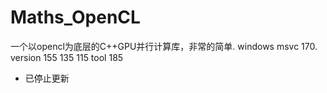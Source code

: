 # Maths_OpenCL
一个以opencl为底层的C++GPU并行计算库，非常的简单.
windows msvc 170.
version 155 135 115 tool 185
- 已停止更新
